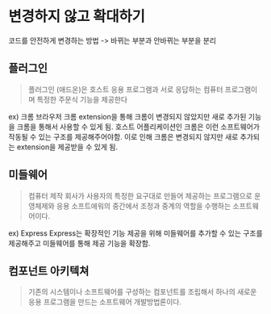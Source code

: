 # 변경하지 않고 확대하기

코드를 안전하게 변경하는 방법
-> 바뀌는 부분과 안바뀌는 부분을 분리

## 플러그인
> 플러그인 (애드온)은 호스트 응용 프로그램과 서로 응답하는 컴퓨터 프로그램이며 특정한 주문식 기능을 제공한다

ex) 크롬 브라우저
크롬 extension을 통해 크롬이 변경되지 않았지만 새로 추가된 기능을 크롬을 통해서 사용할 수 있게 됨.
호스트 어플리케이션인 크롬은 이런 소프트웨어가 작동될 수 있는 구조를 제공해주어야함.
이로 인해 크롬은 변경되지 않지만 새로 추가되는 extension을 제공받을 수 있게 됨.

## 미들웨어
> 컴퓨터 제작 회사가 사용자의 특정한 요구대로 만들어 제공하는 프로그램으로 운영체제와 응용 소프트에워의 중간에서 조정과 중계의 역할을 수행하는 소프트웨어이다.

ex) Express 
Express는 확장적인 기능 제공을 위해 미들웨어를 추가할 수 있는 구조를 제공해주고 미들웨어를 통해 제공 기능을 확장함.


## 컴포넌트 아키텍쳐
> 기존의 시스템이나 소프트웨어를 구성하는 컴포넌트를 조립해서 하나의 새로운 응용 프로그램을 만드는 소프트웨어 개발방법론이다.

